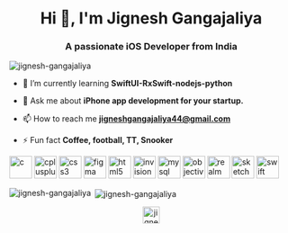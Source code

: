 <h1 align="center">Hi 👋, I'm Jignesh Gangajaliya</h1>
<h3 align="center">A passionate iOS Developer from India</h3>

<p align="left"> <img src="https://komarev.com/ghpvc/?username=jignesh-gangajaliya" alt="jignesh-gangajaliya" /> </p>

- 🌱 I’m currently learning **SwiftUI-RxSwift-nodejs-python**

- 💬 Ask me about **iPhone app development for your startup.**

- 📫 How to reach me **jigneshgangajaliya44@gmail.com**

- ⚡ Fun fact **Coffee, football, TT, Snooker**

<p align="left"><img src="https://devicons.github.io/devicon/devicon.git/icons/c/c-original.svg" alt="c" width="40" height="40"/> <img src="https://devicons.github.io/devicon/devicon.git/icons/cplusplus/cplusplus-original.svg" alt="cplusplus" width="40" height="40"/> <img src="https://devicons.github.io/devicon/devicon.git/icons/css3/css3-original-wordmark.svg" alt="css3" width="40" height="40"/> <img src="https://www.vectorlogo.zone/logos/figma/figma-icon.svg" alt="figma" width="40" height="40"/> <img src="https://devicons.github.io/devicon/devicon.git/icons/html5/html5-original-wordmark.svg" alt="html5" width="40" height="40"/> <img src="https://www.vectorlogo.zone/logos/invisionapp/invisionapp-icon.svg" alt="invision" width="40" height="40"/> <img src="https://devicons.github.io/devicon/devicon.git/icons/mysql/mysql-original-wordmark.svg" alt="mysql" width="40" height="40"/> <img src="https://www.vectorlogo.zone/logos/apple_objectivec/apple_objectivec-icon.svg" alt="objectivec" width="40" height="40"/> <img src="https://raw.githubusercontent.com/bestofjs/bestofjs-webui/8665e8c267a0215f3159df28b33c365198101df5/public/logos/realm.svg" alt="realm" width="40" height="40"/> <img src="https://www.vectorlogo.zone/logos/sketchapp/sketchapp-icon.svg" alt="sketch" width="40" height="40"/> <img src="https://devicons.github.io/devicon/devicon.git/icons/swift/swift-original-wordmark.svg" alt="swift" width="40" height="40"/></p><p><img align="left" src="https://github-readme-stats.vercel.app/api/top-langs/?username=jignesh-gangajaliya&layout=compact&hide=html" alt="jignesh-gangajaliya" /></p>

<p>&nbsp;<img align="center" src="https://github-readme-stats.vercel.app/api?username=jignesh-gangajaliya&show_icons=true" alt="jignesh-gangajaliya" /></p>

<p align="center"> 
<a href="https://linkedin.com/in/jignesh-gangajaliya" target="blank"><img align="center" src="https://cdn.jsdelivr.net/npm/simple-icons@3.0.1/icons/linkedin.svg" alt="jignesh-gangajaliya" height="30" width="30" /></a>
</p>
